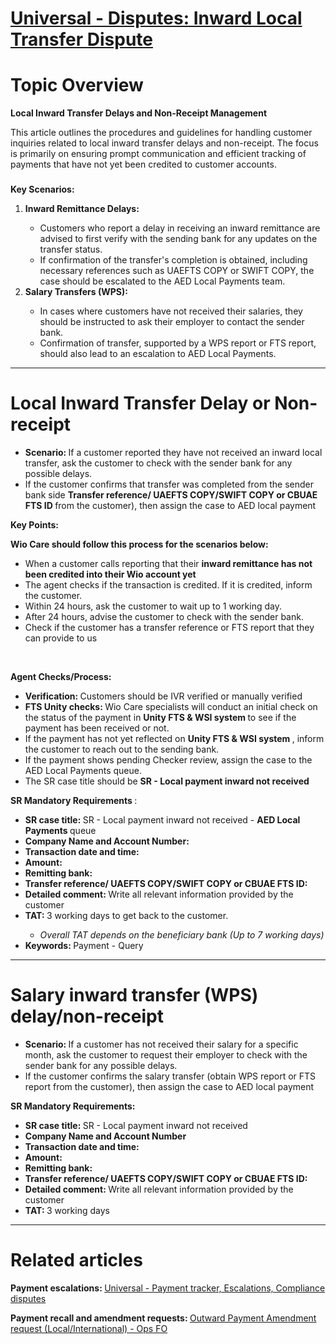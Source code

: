 # [Universal - Disputes: Inward Local Transfer Dispute](https://app.getguru.com/card/Toxpjoac/Universal-Disputes-Inward-Local-Transfer-Dispute)

<h1 class="ghq-card-content__large-heading" data-ghq-card-content-type="LARGE_HEADING">
</h1>
<h1 class="ghq-card-content__large-heading" data-ghq-card-content-type="LARGE_HEADING">
 Topic Overview
</h1>
<p class="ghq-card-content__paragraph" data-ghq-card-content-type="paragraph">
 <strong class="ghq-card-content__bold" data-ghq-card-content-type="BOLD">
  Local Inward Transfer Delays and Non-Receipt Management
 </strong>
</p>
<p class="ghq-card-content__paragraph" data-ghq-card-content-type="paragraph">
 This article outlines the procedures and guidelines for handling customer inquiries related to local inward transfer delays and non-receipt. The focus is primarily on ensuring prompt communication and efficient tracking of payments that have not yet been credited to customer accounts.
</p>
<h3 class="ghq-card-content__small-heading" data-ghq-card-content-type="SMALL_HEADING">
</h3>
<p class="ghq-card-content__paragraph" data-ghq-card-content-type="paragraph">
 <strong class="ghq-card-content__bold" data-ghq-card-content-type="BOLD">
  Key Scenarios:
 </strong>
</p>
<ol class="ghq-card-content__numbered-list" data-ghq-card-content-type="NUMBERED_LIST" start="1">
 <li class="ghq-card-content__numbered-list-item" data-ghq-card-content-type="NUMBERED_LIST_ITEM">
  <strong class="ghq-card-content__bold" data-ghq-card-content-type="BOLD">
   Inward Remittance Delays:
  </strong>
 </li>
 <ul class="ghq-card-content__bulleted-list" data-ghq-card-content-type="BULLETED_LIST">
  <li class="ghq-card-content__bulleted-list-item" data-ghq-card-content-type="BULLETED_LIST_ITEM">
   Customers who report a delay in receiving an inward remittance are advised to first verify with the sending bank for any updates on the transfer status.
  </li>
  <li class="ghq-card-content__bulleted-list-item" data-ghq-card-content-type="BULLETED_LIST_ITEM">
   If confirmation of the transfer's completion is obtained, including necessary references such as UAEFTS COPY or SWIFT COPY, the case should be escalated to the AED Local Payments team.
  </li>
 </ul>
 <li class="ghq-card-content__numbered-list-item" data-ghq-card-content-type="NUMBERED_LIST_ITEM">
  <strong class="ghq-card-content__bold" data-ghq-card-content-type="BOLD">
   Salary Transfers (WPS):
  </strong>
 </li>
 <ul class="ghq-card-content__bulleted-list" data-ghq-card-content-type="BULLETED_LIST">
  <li class="ghq-card-content__bulleted-list-item" data-ghq-card-content-type="BULLETED_LIST_ITEM">
   In cases where customers have not received their salaries, they should be instructed to ask their employer to contact the sender bank.
  </li>
  <li class="ghq-card-content__bulleted-list-item" data-ghq-card-content-type="BULLETED_LIST_ITEM">
   Confirmation of transfer, supported by a WPS report or FTS report, should also lead to an escalation to AED Local Payments.
  </li>
 </ul>
</ol>
<hr class="ghq-card-content__horizontal-rule" data-ghq-card-content-type="DIVIDER"/>
<h1 class="ghq-card-content__large-heading" data-ghq-card-content-type="LARGE_HEADING">
 Local Inward Transfer Delay or Non-receipt
</h1>
<ul class="ghq-card-content__bulleted-list" data-ghq-card-content-type="BULLETED_LIST">
 <li class="ghq-card-content__bulleted-list-item" data-ghq-card-content-type="BULLETED_LIST_ITEM">
  <strong class="ghq-card-content__bold" data-ghq-card-content-type="BOLD">
   Scenario:
  </strong>
  If a customer reported they have not received an inward local transfer, ask the customer to check with the sender bank for any possible delays.
 </li>
 <li class="ghq-card-content__bulleted-list-item" data-ghq-card-content-type="BULLETED_LIST_ITEM">
  If the customer confirms that transfer was completed from the sender bank side
  <strong class="ghq-card-content__bold" data-ghq-card-content-type="BOLD">
   Transfer reference/ UAEFTS COPY/SWIFT COPY or CBUAE FTS ID
  </strong>
  from the customer), then assign the case to AED local payment
 </li>
</ul>
<p class="ghq-card-content__paragraph ghq-is-empty" data-ghq-card-content-type="paragraph">
</p>
<p class="ghq-card-content__paragraph" data-ghq-card-content-type="paragraph">
 <strong class="ghq-card-content__bold" data-ghq-card-content-type="BOLD">
  Key Points:
 </strong>
</p>
<p class="ghq-card-content__paragraph" data-ghq-card-content-type="paragraph">
 <strong class="ghq-card-content__bold" data-ghq-card-content-type="BOLD">
  Wio Care should follow this process for the scenarios below:
 </strong>
</p>
<ul class="ghq-card-content__bulleted-list" data-ghq-card-content-type="BULLETED_LIST">
 <li class="ghq-card-content__bulleted-list-item" data-ghq-card-content-type="BULLETED_LIST_ITEM">
  When a customer calls reporting that their
  <strong class="ghq-card-content__bold" data-ghq-card-content-type="BOLD">
   inward remittance has not been credited into their Wio account yet
  </strong>
 </li>
 <li class="ghq-card-content__bulleted-list-item" data-ghq-card-content-type="BULLETED_LIST_ITEM">
  The agent checks if the transaction is credited. If it is credited, inform the customer.
 </li>
 <li class="ghq-card-content__bulleted-list-item" data-ghq-card-content-type="BULLETED_LIST_ITEM">
  Within 24 hours, ask the customer to wait up to 1 working day.
 </li>
 <li class="ghq-card-content__bulleted-list-item" data-ghq-card-content-type="BULLETED_LIST_ITEM">
  After 24 hours, advise the customer to check with the sender bank.
 </li>
 <li class="ghq-card-content__bulleted-list-item" data-ghq-card-content-type="BULLETED_LIST_ITEM">
  Check if the customer has a transfer reference or FTS report that they can provide to us
 </li>
</ul>
<p class="ghq-card-content__paragraph" data-ghq-card-content-type="paragraph">
 ‌
</p>
<p class="ghq-card-content__paragraph" data-ghq-card-content-type="paragraph">
 <strong class="ghq-card-content__bold" data-ghq-card-content-type="BOLD">
  Agent Checks/Process:
 </strong>
</p>
<ul class="ghq-card-content__bulleted-list" data-ghq-card-content-type="BULLETED_LIST">
 <li class="ghq-card-content__bulleted-list-item" data-ghq-card-content-type="BULLETED_LIST_ITEM">
  <strong class="ghq-card-content__bold" data-ghq-card-content-type="BOLD">
   Verification:
  </strong>
  Customers should be IVR verified or manually verified
 </li>
 <li class="ghq-card-content__bulleted-list-item" data-ghq-card-content-type="BULLETED_LIST_ITEM">
  <strong class="ghq-card-content__bold" data-ghq-card-content-type="BOLD">
   FTS Unity checks:
  </strong>
  Wio Care specialists will conduct an initial check on the status of the payment in
  <strong class="ghq-card-content__bold" data-ghq-card-content-type="BOLD">
   Unity FTS &amp; WSI system
  </strong>
  to see if the payment has been received or not.
 </li>
 <li class="ghq-card-content__bulleted-list-item" data-ghq-card-content-type="BULLETED_LIST_ITEM">
  If the payment has not yet reflected on
  <strong class="ghq-card-content__bold" data-ghq-card-content-type="BOLD">
   Unity FTS &amp; WSI system
  </strong>
  , inform the customer to reach out to the sending bank.
 </li>
 <li class="ghq-card-content__bulleted-list-item" data-ghq-card-content-type="BULLETED_LIST_ITEM">
  If the payment shows pending Checker review, assign the case to the AED Local Payments queue.
 </li>
 <li class="ghq-card-content__bulleted-list-item" data-ghq-card-content-type="BULLETED_LIST_ITEM">
  The SR case title should be
  <strong class="ghq-card-content__bold" data-ghq-card-content-type="BOLD">
   SR - Local payment inward not received
  </strong>
 </li>
</ul>
<p class="ghq-card-content__paragraph ghq-is-empty" data-ghq-card-content-type="paragraph">
</p>
<p class="ghq-card-content__paragraph" data-ghq-card-content-type="paragraph">
 <strong class="ghq-card-content__bold" data-ghq-card-content-type="BOLD">
  SR Mandatory Requirements
 </strong>
 :
</p>
<ul class="ghq-card-content__bulleted-list" data-ghq-card-content-type="BULLETED_LIST">
 <li class="ghq-card-content__bulleted-list-item" data-ghq-card-content-type="BULLETED_LIST_ITEM">
  <strong class="ghq-card-content__bold" data-ghq-card-content-type="BOLD">
   SR case title:
  </strong>
  SR - Local payment inward not received  -
  <strong class="ghq-card-content__bold" data-ghq-card-content-type="BOLD">
   AED Local Payments
  </strong>
  queue
 </li>
 <li class="ghq-card-content__bulleted-list-item" data-ghq-card-content-type="BULLETED_LIST_ITEM">
  <strong class="ghq-card-content__bold" data-ghq-card-content-type="BOLD">
   Company Name and Account Number:
  </strong>
 </li>
 <li class="ghq-card-content__bulleted-list-item" data-ghq-card-content-type="BULLETED_LIST_ITEM">
  <strong class="ghq-card-content__bold" data-ghq-card-content-type="BOLD">
   Transaction date and time:
  </strong>
 </li>
 <li class="ghq-card-content__bulleted-list-item" data-ghq-card-content-type="BULLETED_LIST_ITEM">
  <strong class="ghq-card-content__bold" data-ghq-card-content-type="BOLD">
   Amount:
  </strong>
 </li>
 <li class="ghq-card-content__bulleted-list-item" data-ghq-card-content-type="BULLETED_LIST_ITEM">
  <strong class="ghq-card-content__bold" data-ghq-card-content-type="BOLD">
   Remitting bank:
  </strong>
 </li>
 <li class="ghq-card-content__bulleted-list-item" data-ghq-card-content-type="BULLETED_LIST_ITEM">
  <strong class="ghq-card-content__bold" data-ghq-card-content-type="BOLD">
   Transfer reference/ UAEFTS COPY/SWIFT COPY or CBUAE FTS ID:
  </strong>
 </li>
 <li class="ghq-card-content__bulleted-list-item" data-ghq-card-content-type="BULLETED_LIST_ITEM">
  <strong class="ghq-card-content__bold" data-ghq-card-content-type="BOLD">
   Detailed comment:
  </strong>
  Write all relevant information provided by the customer
 </li>
 <li class="ghq-card-content__bulleted-list-item" data-ghq-card-content-type="BULLETED_LIST_ITEM">
  <strong class="ghq-card-content__bold" data-ghq-card-content-type="BOLD">
   TAT:
  </strong>
  3 working days to get back to the customer.
 </li>
 <ul class="ghq-card-content__bulleted-list" data-ghq-card-content-type="BULLETED_LIST">
  <li class="ghq-card-content__bulleted-list-item" data-ghq-card-content-type="BULLETED_LIST_ITEM">
   <em class="ghq-card-content__italic" data-ghq-card-content-type="ITALIC">
    Overall TAT depends on the beneficiary bank (Up to 7 working days)
   </em>
  </li>
 </ul>
 <li class="ghq-card-content__bulleted-list-item" data-ghq-card-content-type="BULLETED_LIST_ITEM">
  <strong class="ghq-card-content__bold" data-ghq-card-content-type="BOLD">
   Keywords:
  </strong>
  Payment - Query
 </li>
</ul>
<hr class="ghq-card-content__horizontal-rule" data-ghq-card-content-type="DIVIDER"/>
<h1 class="ghq-card-content__large-heading" data-ghq-card-content-type="LARGE_HEADING">
 Salary inward transfer (WPS) delay/non-receipt
</h1>
<ul class="ghq-card-content__bulleted-list" data-ghq-card-content-type="BULLETED_LIST">
 <li class="ghq-card-content__bulleted-list-item" data-ghq-card-content-type="BULLETED_LIST_ITEM">
  <strong class="ghq-card-content__bold" data-ghq-card-content-type="BOLD">
   Scenario:
  </strong>
  If a customer has not received their salary for a specific month, ask the customer to request their employer to check with the sender bank for any possible delays.
 </li>
 <li class="ghq-card-content__bulleted-list-item" data-ghq-card-content-type="BULLETED_LIST_ITEM">
  If the customer confirms the salary transfer (obtain WPS report or FTS report from the customer), then assign the case to AED local payment
 </li>
</ul>
<p class="ghq-card-content__paragraph ghq-is-empty" data-ghq-card-content-type="paragraph">
</p>
<p class="ghq-card-content__paragraph" data-ghq-card-content-type="paragraph">
 <strong class="ghq-card-content__bold" data-ghq-card-content-type="BOLD">
  SR Mandatory Requirements:
 </strong>
</p>
<ul class="ghq-card-content__bulleted-list" data-ghq-card-content-type="BULLETED_LIST">
 <li class="ghq-card-content__bulleted-list-item" data-ghq-card-content-type="BULLETED_LIST_ITEM">
  <strong class="ghq-card-content__bold" data-ghq-card-content-type="BOLD">
   SR case title:
  </strong>
  SR - Local payment inward not received
 </li>
 <li class="ghq-card-content__bulleted-list-item" data-ghq-card-content-type="BULLETED_LIST_ITEM">
  <strong class="ghq-card-content__bold" data-ghq-card-content-type="BOLD">
   Company Name and Account Number
  </strong>
 </li>
 <li class="ghq-card-content__bulleted-list-item" data-ghq-card-content-type="BULLETED_LIST_ITEM">
  <strong class="ghq-card-content__bold" data-ghq-card-content-type="BOLD">
   Transaction date and time:
  </strong>
 </li>
 <li class="ghq-card-content__bulleted-list-item" data-ghq-card-content-type="BULLETED_LIST_ITEM">
  <strong class="ghq-card-content__bold" data-ghq-card-content-type="BOLD">
   Amount:
  </strong>
 </li>
 <li class="ghq-card-content__bulleted-list-item" data-ghq-card-content-type="BULLETED_LIST_ITEM">
  <strong class="ghq-card-content__bold" data-ghq-card-content-type="BOLD">
   Remitting bank:
  </strong>
 </li>
 <li class="ghq-card-content__bulleted-list-item" data-ghq-card-content-type="BULLETED_LIST_ITEM">
  <strong class="ghq-card-content__bold" data-ghq-card-content-type="BOLD">
   Transfer reference/ UAEFTS COPY/SWIFT COPY or CBUAE FTS ID:
  </strong>
 </li>
 <li class="ghq-card-content__bulleted-list-item" data-ghq-card-content-type="BULLETED_LIST_ITEM">
  <strong class="ghq-card-content__bold" data-ghq-card-content-type="BOLD">
   Detailed comment:
  </strong>
  Write all relevant information provided by the customer
 </li>
 <li class="ghq-card-content__bulleted-list-item" data-ghq-card-content-type="BULLETED_LIST_ITEM">
  <strong class="ghq-card-content__bold" data-ghq-card-content-type="BOLD">
   TAT:
  </strong>
  3 working days
 </li>
</ul>
<hr class="ghq-card-content__horizontal-rule" data-ghq-card-content-type="DIVIDER"/>
<h1 class="ghq-card-content__large-heading" data-ghq-card-content-type="LARGE_HEADING">
 Related articles
</h1>
<p class="ghq-card-content__paragraph" data-ghq-card-content-type="paragraph">
 <strong class="ghq-card-content__bold" data-ghq-card-content-type="BOLD">
  Payment escalations:
 </strong>
 <a class="ghq-card-content__guru-card" data-ghq-card-content-type="GURU_CARD" data-ghq-guru-card-id="https://app.getguru.com/card/TLzGLX6c/Universal-Payment-tracker-Escalations-Compliance-disputes" href="https://app.getguru.com/card/TLzGLX6c/Universal-Payment-tracker-Escalations-Compliance-disputes" rel="noopener noreferrer" target="_blank">
  Universal - Payment tracker, Escalations, Compliance disputes
 </a>
</p>
<p class="ghq-card-content__paragraph" data-ghq-card-content-type="paragraph">
 <strong class="ghq-card-content__bold" data-ghq-card-content-type="BOLD">
  Payment recall and amendment requests:
 </strong>
 <a class="ghq-card-content__guru-card" data-ghq-card-content-type="GURU_CARD" data-ghq-guru-card-id="512e56a4-11e0-4c34-9628-6334ac4f93b8" href="https://app.getguru.com/card/TyrpXyBc/Wio-Personal-Disputes-Universal-Outward-Payment-Recall-or-Amendment-request-LocalInternational-" rel="noopener noreferrer" target="_blank">
  Outward Payment Amendment request (Local/International) - Ops FO
 </a>
</p>
<p class="ghq-card-content__paragraph ghq-is-empty" data-ghq-card-content-type="paragraph">
</p>
